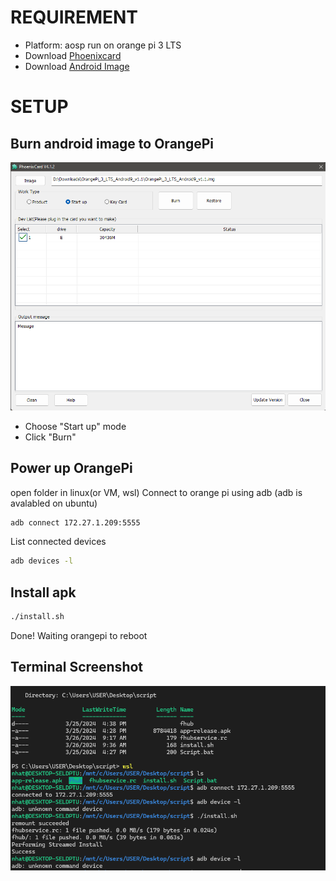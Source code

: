 # REQUIREMENT
- Platform: aosp run on orange pi 3 LTS
- Download [Phoenixcard](https://drive.google.com/drive/folders/1ui3vkKAu7Nl-iJuFJqJG2kJVB4CAzN8N)
- Download [Android Image](https://drive.google.com/drive/folders/1GPYZedwITu3139VuEBgnMDsKReyw3ZCs)
# SETUP
## Burn android image to OrangePi
![alt text](image-1.png)
- Choose "Start up" mode
- Click "Burn"
## Power up OrangePi
open folder in linux(or VM, wsl)
Connect to orange pi using adb (adb is avalabled on ubuntu)
```sh
adb connect 172.27.1.209:5555
```
List connected devices
```sh
adb devices -l
```
## Install apk
```sh
./install.sh
```
Done! Waiting orangepi to reboot

## Terminal Screenshot
![alt text](image.png)